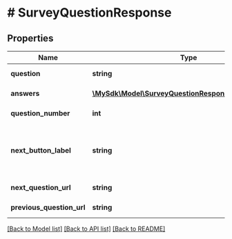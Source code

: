 # # SurveyQuestionResponse

## Properties

Name | Type | Description | Notes
------------ | ------------- | ------------- | -------------
**question** | **string** | Translated question text | [optional]
**answers** | [**\MySdk\Model\SurveyQuestionResponseAnswersInner[]**](SurveyQuestionResponseAnswersInner.md) | List of translated answer options | [optional]
**question_number** | **int** | Question number (1-4) | [optional]
**next_button_label** | **string** | Label for the next button (\&quot;Submit\&quot; for last question, \&quot;Continue\&quot; otherwise) | [optional]
**next_question_url** | **string** | URL for the next question | [optional]
**previous_question_url** | **string** | URL for the previous question | [optional]

[[Back to Model list]](../../README.md#models) [[Back to API list]](../../README.md#endpoints) [[Back to README]](../../README.md)
